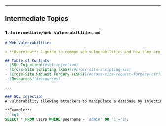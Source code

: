 
---

## Intermediate Topics

### 1. `intermediate/Web Vulnerabilities.md`
```markdown
# Web Vulnerabilities

> **Overview**: A guide to common web vulnerabilities and how they are exploited.

## Table of Contents
- [SQL Injection](#sql-injection)
- [Cross-Site Scripting (XSS)](#cross-site-scripting-xss)
- [Cross-Site Request Forgery (CSRF)](#cross-site-request-forgery-csrf)
- [Resources](#resources)

---

### SQL Injection
A vulnerability allowing attackers to manipulate a database by injecting malicious SQL.

**Example**:
```sql
SELECT * FROM users WHERE username = 'admin' OR '1'='1';

